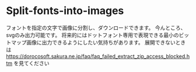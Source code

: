 # Split-fonts-into-images
フォントを指定の文字で画像に分割し、ダウンロードできます。
今んところ、svgのみ出力可能です。
将来的にはドットフォント専用で表現できる最小のビットマップ画像に出力できるようにしたい気持ちがあります。
展開できないときは https://dorocosoft.sakura.ne.jp/faq/faq_failed_extract_zip_access_blocked.htm を見てください
